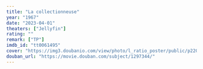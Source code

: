 ```yaml
---
title: "La collectionneuse"
year: "1967"
date: "2023-04-01"
theaters: ["Jellyfin"]
rating: ""
remark: ["TP"]
imdb_id: "tt0061495"
cover: "https://img3.doubanio.com/view/photo/l_ratio_poster/public/p2203519387.jpg"
douban_url: "https://movie.douban.com/subject/1297344/"
---
```

